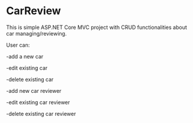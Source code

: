 # CarReview

This is simple ASP.NET Core MVC project with CRUD functionalities about car managing/reviewing.


User can:

-add a new car

-edit existing car

-delete existing car

-add new car reviewer

-edit existing car reviewer

-delete existing car reviewer

